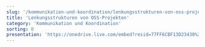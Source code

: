 ```yaml
---
slug: '/kommunikation-und-koordination/lenkungsstrukturen-von-oss-projekten'
title: 'Lenkungsstrukturen von OSS-Projekten​'
category: 'Kommunikation und Koordination'
sorting: 0
presentation: 'https://onedrive.live.com/embed?resid=77FF6CBF13D23430%21108929&authkey=%21AATIASZgqP4lOwM&em=2&wdAr=1.7777777777777777'
---
```

